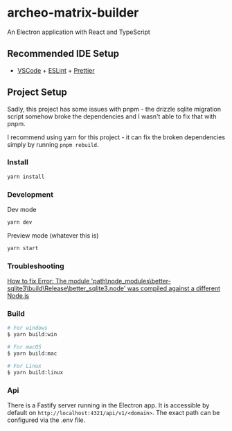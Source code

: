 # archeo-matrix-builder

An Electron application with React and TypeScript

## Recommended IDE Setup

- [VSCode](https://code.visualstudio.com/) + [ESLint](https://marketplace.visualstudio.com/items?itemName=dbaeumer.vscode-eslint) + [Prettier](https://marketplace.visualstudio.com/items?itemName=esbenp.prettier-vscode)

## Project Setup

Sadly, this project has some issues with pnpm - the drizzle sqlite migration script somehow broke the dependencies and I wasn't able to fix that with pnpm.

I recommend using yarn for this project - it can fix the broken dependencies simply by running `pnpm rebuild`.

### Install

```bash
yarn install
```

### Development

Dev mode

```bash
yarn dev
```

Preview mode (whatever this is)

```bash
yarn start
```

### Troubleshooting

[How to fix Error: The module 'path\node_modules\better-sqlite3\build\Release\better_sqlite3.node'
was compiled against a different Node.js](https://github.com/WiseLibs/better-sqlite3/issues/549#issuecomment-774506826)

### Build

```bash
# For windows
$ yarn build:win

# For macOS
$ yarn build:mac

# For Linux
$ yarn build:linux
```

### Api

There is a Fastify server running in the Electron app. It is accessible by default on `http://localhost:4321/api/v1/<domain>`. The exact path can be configured via the .env file.

